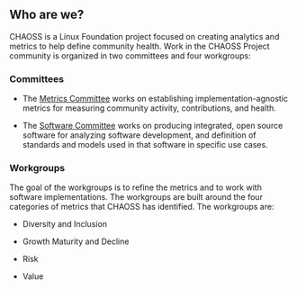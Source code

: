 ## Who are we?

CHAOSS is a Linux Foundation project focused on creating analytics and metrics to help define community health. Work in the CHAOSS Project community is organized in two committees and four workgroups:

### Committees

- The [Metrics Committee](https://chaoss.community/metrics) works on establishing implementation-agnostic metrics for measuring community activity, contributions, and health.

- The [Software Committee](https://chaoss.community/software) works on producing integrated, open source software for analyzing software development, and definition of standards and models used in that software in specific use cases.

### Workgroups

The goal of the workgroups is to refine the metrics and to work with software implementations. The workgroups are built around the four categories of metrics that CHAOSS has identified. The workgroups are:

- Diversity and Inclusion

- Growth Maturity and Decline

- Risk

- Value
